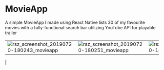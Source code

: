 # MovieApp
A simple MovieApp I made using React Native lists 30 of my favourite movies with a fully-functional search bar utilizing YouTube API for playable trailer


| |  |  | 
| ------------- | ------------- | ------------- |
| ![rsz_screenshot_20190720-180243_movieapp](https://user-images.githubusercontent.com/22434695/61584645-5fb8f600-ab19-11e9-9063-60ab93742c8a.jpg)  | ![rsz_screenshot_20190720-180251_movieapp](https://user-images.githubusercontent.com/22434695/61584652-752e2000-ab19-11e9-90d1-ad2015914fdf.jpg)  | ![rsz_screenshot_20190720-180258_movieapp](https://user-images.githubusercontent.com/22434695/61584657-9abb2980-ab19-11e9-850b-f0933816d0df.jpg)
  |
